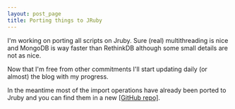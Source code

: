 ```yaml
---
layout: post_page
title: Porting things to JRuby
---
```


I'm working on porting all scripts on Jruby.
Sure (real) multithreading is nice and MongoDB is way faster than RethinkDB although some small details are not as nice.

Now that I'm free from other commitments I'll start updating daily (or almost) the blog with my progress.

In the meantime most of the import operations have already been ported to Jruby and you can find them in a new [[GitHub repo]](https://github.com/kappaloris/vcf-mongo).